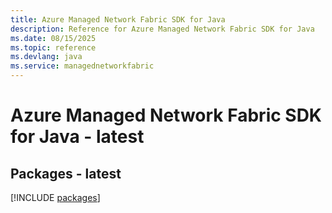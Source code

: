 ```yaml
---
title: Azure Managed Network Fabric SDK for Java
description: Reference for Azure Managed Network Fabric SDK for Java
ms.date: 08/15/2025
ms.topic: reference
ms.devlang: java
ms.service: managednetworkfabric
---
```

# Azure Managed Network Fabric SDK for Java - latest
## Packages - latest
[!INCLUDE [packages](managed-network-fabric-index.md)]